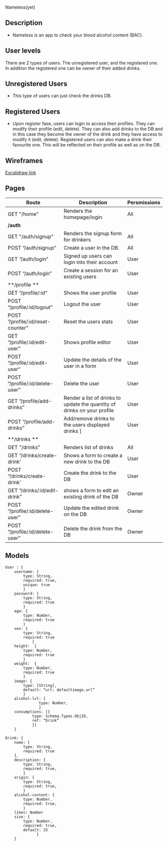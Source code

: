 Nameless(yet)

## Description
- Nameless is an app to check your blood alcohol content (BAC).

## User levels
There are 2 types of users. The unregistered user, and the registered one. In addition the registered one can be owner of their added drinks.


## Unregistered Users
- This type of users can just check the drinks DB.

## Registered Users
- Upon register fase, users can login to access their profiles. They can modify their profile (edit, delete). They can also add drinks to the DB and in this case they become the owner of the drink and they have access to modify it (edit, delete). Registered users can also make a drink their favourite one. This will be reflected on their profile as well as on the DB.

## Wireframes

[Excalidraw link](https://excalidraw.com/#json=rmGAtg7W5lFWjOn63pIyx,5jz3hKWhlHvgEqSPTeF8RA)

## Pages


| Route                                         | Description                                         | Persmissions   |
| --------------------------------------------- | --------------------------------------------------- | -------------- |
| GET "/home"                                   | Renders the homepage/login                          | All            |
| **/auth**                                     |                                                     |                |
| GET "/auth/signup"                            | Renders the signup form for drinkers                | All            |
| POST “/auth/signup”                           | Create a user in the DB.                            | All            |
| GET “/auth/login"                             | Signed up users can login into their account        | User           |
| POST “/auth/login”                            | Create a session for an existing users              | User           |
| **/profile **                                 |                                                     |                |
| GET “/profile/:id”                            | Shows the user profile                              | User           |
| POST “/profile/:id/logout”                    | Logout the user                                     | User           |
| POST ”/profile/:id/reset-counter”             | Reset the users stats                               | User           |
| GET “/profile/:id/edit-user”                  | Shows profile editor                                | User           |
| POST “/profile/:id/edit-user“                 | Update the details of the user in a form            | User           |
| POST “/profile/:id/delete-user”               | Delete the user                                     | User           |
| GET “/profile/add-drinks”                     | Render a list of drinks to update the quantity of drinks on your profile            | User           |
| POST “/profile/add-drinks”                    | Add/remove drinks to the users displayed drinks   ] | User           |
| **/drinks **                                  |                                                     |                |
| GET "/drinks"                                 | Renders list of drinks                              | All            |
| GET “/drinks/create-drink’                    | Shows a form to create a new drink to the DB        | User           |
| POST “/drinks/create-drink’                   | Create the drink to the DB                          | User           |
| GET “/drinks/:id/edit-drink”                  | shows a form to edit an existing drink of the DB    | Owner           |
| POST “/profile/:id/delete-user”               | Update the edited drink on the DB                   | Owner           |
| POST “/profile/:id/delete-user”               | Delete the drink from the DB                        | Owner           |

## Models 
```
User : {
	username: {
		type: String,
		required: true, 
		unique: true
		}
	password: {
		type: String,
		required: true
		}
	age: {
		type: Number,
		required: true
		}
	sex: {
		type: String,
		required: true
	        }
	height:  {
		type: Number,
		required: true
		}
	weight:  {
		type: Number,
		required: true
		}
	image: {
		type: [String], 
		default: “url: defaultimage.url”
		}
	alcohol-lvl: {
		       type: Number,
		       }
	consumptions: [{ 
			type: Schema.Types.ObjID, 
			ref: “Drink”
			}]
	}
```

```
Drink: {	
	name: { 
		type: String, 
		required: true 
	},
	description: {
		type: String,
		required: true,
		}
	origin: {
		type: String,
		required: true,
		}
	alcohol-content: {
		type: Number,
		required: true,
		}
	likes: Number
	size: {
		type: Number,
		required: true,
		default: 33
	          }
	}
```
